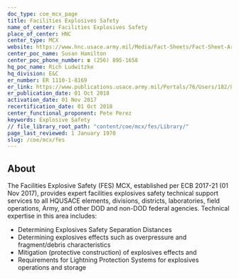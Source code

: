 ```yaml
---
doc_type: coe_mcx_page 
title: Facilities Explosives Safety
name_of_center: Facilities Explosives Safety
place_of_center: HNC
center_type: MCX
website: https://www.hnc.usace.army.mil/Media/Fact-Sheets/Fact-Sheet-Article-View/Article/482080/facilities-explosives-safety/
center_poc_name: Susan Hamilton 
center_poc_phone_number: ☎ (256) 895-1658
hq_poc_name: Rich Ludwitzke
hq_division: E&C
er_number: ER 1110-1-8169
er_link: https://www.publications.usace.army.mil/Portals/76/Users/182/86/2486/ER_1110-1-8169.pdf?ver=IkCQzIJd-ykIhLWSGwz1vQ%3d%3d
er_publication_date: 01 Oct 2018
activation_date: 01 Nov 2017
recertification_date: 01 Oct 2018
center_functional_proponent: Pete Perez
keywords: Explosive Safety
// file_library_root_path: "content/coe/mcx/fes/Library/" 
page_last_reviewed: 1 January 1970 
slug: /coe/mcx/fes
---
```


## About 

The Facilities Explosive Safety (FES) MCX, established per ECB 2017-21 (01 Nov 2017), provides expert facilities explosives safety technical support services to all HQUSACE elements, divisions, districts, laboratories, field operations, Army, and other DOD and non-DOD federal agencies.  Technical expertise in this area includes:
<ul>
    <li>Determining Explosives Safety Separation Distances</li>
    <li>Determining explosives effects such as overpressure and fragment/debris characteristics</li>
    <li>Mitigation (protective construction) of explosives effects and</li>
    <li>Requirements for Lightning Protection Systems for explosives operations and storage</li>
</ul>

 
